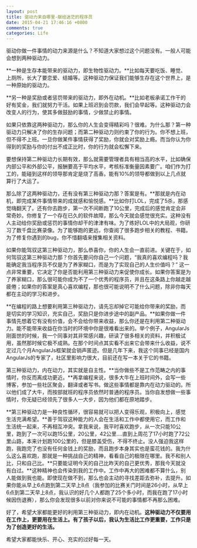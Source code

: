 ```yaml
---
layout: post
title: 驱动力来自哪里-献给迷茫的程序员
date: 2015-04-21 17:46:16 +0800
comments: true
categories: Life
---
```



驱动你做一件事情的动力来源是什么？不知道大家想过这个问题没有。一般人可能会想到两种驱动力。

<!-- more -->

**一种是生存本能带来的驱动力，即生物性驱动力。**比如每天要吃饭、睡觉、上厕所，长大了要恋爱、结婚等。这种驱动力保证我们能够生存在这个世界上，是一种原始的驱动力。

**另一种是奖励或者惩罚带来的驱动力，即外在动机。**比如老板承诺工作干的好有奖金，我们就努力干活。如果上班迟到会罚款，我们会早起等。这种驱动力会改变人的行为，使其多做鼓励的事情，少做禁止的事情。

如果只依靠这两种驱动力，那么你的人生会变得精彩吗？很难。为什么那？第一种驱动力只解决了你的生存问题；而第二种驱动力则约束了你的行为。你不想上班，但不得不上班。一旦你做某件事情获得了奖励，你就会对奖励上瘾。而当你认为你得到的奖励与你的付出不成正比时，你的行为就会松懈下来。

要想保持第二种驱动力长期有效，那么就需要管理者具有相当高的水平，比如确保内部公平和外部公平，报酬要高于平均水平，考核标准衡量因素要广。咱们作为打工的，能碰到这样的领导那肯定是烧了高香。能有10%的领导都做到以上几点就算行了大运了。

那么除了这两种驱动力，还有没有第三种驱动力那？答案是有。**那就是内在动机，即完成某件事情带来的成就感和愉悦感。**比如你打LOL，完成了5杀，那感觉嗨翻天了。还有你去跑步，第一次不间断跑了10公里，完成后的感觉肯定会非常奇妙。你修复了一个存在已久的软件故障，那么今天就会感觉很充实。这种没有人主动给你奖励或惩罚的事情你却干的津津有味。为了练好LOL中的大局观，你研习了数千盘比赛录像。为了能够跑的更远，你查阅了很多跑步相关的教程、书籍。为了修复你遇到的bug，你不惜翻墙来搜集相关资料。

如果你能驾驭这第三种驱动力，那么恭喜你，你的人生会一直前进。关键在于，如何驾驭这第三种驱动力那？你首先要问你自己一个问题，“我真的喜欢编程吗？我能确定我当程序员不仅是为了养家糊口，而是为了实现自己的人生价值吗？”  这一点非常重要，它决定了你是否能利用第三种驱动力来促使你成长。如果你答案是为了养家糊口，那么很可能你成为不了一个优秀的程序员，并且在这条路上你越走越疲倦；如果你的答案是真心喜欢编程，那也很可能说明不了什么问题，除非你每天都在主动的学习和进步。

**在编程的路上想要利用第三种驱动力，请先忘却掉它可能给你带来的奖励，而是切实的学习知识，充实自己，奖励只是你进步途中的副产品。**如果你做一件事情先想着它有没有价值，会不会给你带来收益，那么你还是在利用第二种驱动力。能不能带来收益在你当时的环境中你是很难看出来的。举个例子，AngularJs刚面世的时候，我一个同事对其非常感兴趣，研读了很多相关的资料，并积极试用，虽然那时候它极不成熟。在那个时间点其实看不出来它会带来什么收益，说不定过几个月AngularJs框架就会销声匿迹。但是几年下来，我这个同事已经是国内AngularJs的专家了，社区里影响力很大，目前还在写一本关于它的书籍。

第三种驱动力，内在动力，其实就是自主性。**当你做些不是工作范畴之内的事情时，你反而离成功更近。**再拿编程来说，很多大牛在上班时间外，会写一些博客，参加一些社区聚会，翻译或者写书。做这些事情都是靠内在动力驱动的。所以他们成了大牛，而按部就班的程序员依然时普通的程序员。当你自发想做一些事情时，你无疑已经领先了很多人一大步，因为他们都在原地踏步。

**第三种驱动力是一种良性循环，很容易就可以把人变得乐观，积极向上，感觉生活充满希望。**善于驾驭这种能力的人会在生活和工作中都使用它，而工作和生活统一起来，不再相互冲突。拿我来说，我平时喜欢跑步，从一次只能10公里，跑到了一次可以跑15公里，20公里，42公里....直到上周花了17小时跑了72公里山路，本来计划跑100公里的，但是膝盖受伤，不得不终止。没人强迫我这样跑，我跑完了也没有任何金钱上的奖励，而且跑步本身其实也是蛮花钱的。我为什么这么喜欢跑，那就是一种挑战自己的精神，看看自己的极限在哪里。我不和别人比，只和自己比。**只要能证明今天的自己比昨天的自己更优秀，那我今天就没有白过。**这种精神也会传染到我的工作中。工作中再大的困难都不算什么，别人能做到我也能。即使现在做不到，那么也会主动的寻找差距去弥补，去提升。如果你能从早上6点跑到第二天早上8点（我参加的比赛关门时间是26小时，从早上6点到第二天早上8点，我认识的好几个人都跑了25个多小时，而我在跑了17小时候因伤退赛），那么你会发现很多以前对你来说不可能的事情都不再那么困难。

好了，希望大家都能更好的利用第三种驱动力，即内在动机。**这种驱动力不仅要用在工作上，更要用在生活上。有了孩子以后，我认为生活比工作更重要，工作只是为了创造更好的生活。**

希望大家都能快乐、开心、充实的过好每一天。






